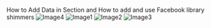 How to Add Data in Section and How to add and use Facebook library shimmers
![Image4](https://github.com/MB981/ExpertGateWay/assets/100596260/c6a008f1-993b-427a-b6ce-91f55725575e)
![Image1](https://github.com/MB981/ExpertGateWay/assets/100596260/f50e8a9c-1342-4db8-8d80-ac8f14113485)
![Image2](https://github.com/MB981/ExpertGateWay/assets/100596260/eb9bb104-7531-4a88-8640-acb43905f6ad)
![Image3](https://github.com/MB981/ExpertGateWay/assets/100596260/db112ff1-3e5c-490a-9d62-f160ff67d142)
